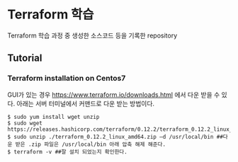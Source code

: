 # Terraform 학습

Terraform 학습 과정 중 생성한 소스코드 등을 기록한 repository

## Tutorial

### Terraform installation on Centos7

GUI가 있는 경우 https://www.terraform.io/downloads.html 에서 다운 받을 수 있다. 아래는 서버 터미널에서 커맨드로 다운 받는 방법이다.

```
$ sudo yum install wget unzip 
$ sudo wget https://releases.hashicorp.com/terraform/0.12.2/terraform_0.12.2_linux_amd64.zip
$ sudo unzip ./terraform_0.12.2_linux_amd64.zip –d /usr/local/bin ##다운 받은 .zip 파일은 /usr/local/bin 아래 압축 해제 해준다.
$ terraform -v ##잘 설치 되었는지 확인한다.
```
